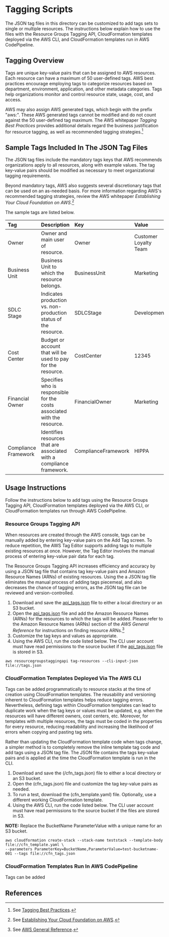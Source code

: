 # Tagging Scripts

The JSON tag files in this directory can be customized to add tags sets to single or multiple resources.  The instructions below explain how to use the files with the Resource Groups Tagging API, CloudFormation templates deployed via the AWS CLI, and CloudFormation templates run in AWS CodePipeline.

## Tagging Overview

Tags are unique key-value pairs that can be assigned to AWS resources.  Each resource can have a maximum of 50 user-defined tags.  AWS best practices encourage employing tags to categorize resources based on department, environment, application, and other metadata categories.  Tags help organizations  monitor and control resource state, usage, cost, and access. 

AWS may also assign AWS generated tags, which begin with the prefix "aws:".  These AWS generated tags cannot be modified and do not count against the 50 user-defined tag maximum.  The AWS whitepaper *Tagging Best Practices* provides additional details regard the business justification for resource tagging, as well as recommended tagging strategies.[^1]

## Sample Tags Included In The JSON Tag Files

The JSON tag files include the mandatory tags keys that AWS recommends organizations apply to all resources, along with example values.  The tag key-value pairs should be modified as necessary to meet organizational tagging requirements.

Beyond mandatory tags, AWS also suggests several discretionary tags that can be used on an as-needed basis.  For more information regarding AWS's recommended tagging strategies, review the AWS whitepaper *Establishing Your Cloud Foundation on AWS*.[^2]

The sample tags are listed below.

| Tag | Description | Key | Value |
|:-----------------|:------------|:--------|:--------|
| Owner | Owner and main user of resource. | Owner | Customer Loyalty Team |
| Business Unit | Business Unit to which the resource belongs. | BusinessUnit | Marketing |
| SDLC Stage | Indicates production vs. non-production status of the resource. | SDLCStage | Development |
| Cost Center | Budget or account that will be used to pay for the resource. | CostCenter | 12345 |
| Financial Owner | Specifies who is responsible for the costs associated with the resource. | FinancialOwner | Marketing |
| Compliance Framework | Identifies resources that are associated with a compliance framework. | ComplianceFramework | HIPPA |

## Usage Instructions

Follow the instructions below to add tags using the Resource Groups Tagging API, CloudFormation templates deployed via the AWS CLI, or CloudFormation templates run through AWS CodePipeline.

### Resource Groups Tagging API

When resources are created through the AWS console, tags can be manually added by entering key-value pairs on the Add Tag screen.  To reduce repetition, the AWS Tag Editor supports adding tags to multiple existing resources at once.  However, the Tag Editor involves the manual process of entering key-value pair data for each tag.

The Resource Groups Tagging API increases efficiency and accuracy by using a JSON tag file that contains tag key-value pairs and Amazon Resource Names (ARNs) of existing resources.  Using the a JSON tag file eliminates the manual process of adding tags piecemeal, and also decreases the chance of tagging errors, as the JSON tag file can be reviewed and version-controlled.

1. Download and save the [api_tags.json](./api_tags.json) file to either a local directory or an S3 bucket.
2. Open the [api_tags.json](./api_tags.json) file and add the Amazon Resource Names (ARNs) for the resources to which the tags will be added.  Please refer to the Amazon Resource Names (ARNs) section of the *AWS General Reference* for instructions on finding resource ARNs.[^3]
3. Customize the tag keys and values as appropriate. 
4. Using the AWS CLI, run the code listed below.  The CLI user account must have read permissions to the source bucket if the [api_tags.json](./api_tags.json) file is stored in S3.

```
aws resourcegroupstaggingapi tag-resources --cli-input-json file://tags.json
```

### CloudFormation Templates Deployed Via The AWS CLI

Tags can be added programmatically to resource stacks at the time of creation using CloudFormation templates.  The reusability and versioning inherent to CloudFormation templates helps reduce tagging errors.  Nevertheless, defining tags within CloudFormation templates can lead to duplicate work when the tag keys or values must be updated, e.g. when the resources will have different owners, cost centers, etc.  Moreover, for templates with multiple resources, the tags must be coded in the properties for every resource, reducing readability and increasing the likelihood of errors when copying and pasting tag sets.

Rather than updating the CloudFormation template code when tags change, a simpler method is to completely remove the inline template tag code and add tags using a JSON tag file.  The JSON file contains the tags key-value pairs and is applied at the time the CloudFormation template is run in the CLI.

1. Download and save the (/cfn_tags.json) file to either a local directory or an S3 bucket.
2. Open the (cfn_tags.json) file and customize the tag key-value pairs as needed. 
3. To run a test, download the (cfn_template.yaml) file.  Optionally, use a different working CloudFormation template.
4. Using the AWS CLI, run the code listed below.  The CLI user account must have read permissions to the source bucket if the files are stored in S3.

**NOTE:** Replace the BucketName ParameterValue with a unique name for an S3 bucket.

```
aws cloudformation create-stack --stack-name teststack --template-body file://cfn_template.yaml \
--parameters ParameterKey=BucketName,ParameterValue=test-bucketname-001 --tags file://cfn_tags.json
```

### CloudFormation Templates Run In AWS CodePipeline

Tags can be added 

## References
[^1]:See [Tagging Best Practices](https://docs.aws.amazon.com/whitepapers/latest/tagging-best-practices/tagging-best-practices.html).
[^2]:See [Establishing Your Cloud Foundation on AWS](https://docs.aws.amazon.com/whitepapers/latest/establishing-your-cloud-foundation-on-aws/welcome.html).
[^3]:See [AWS General Reference](https://docs.aws.amazon.com/general/latest/gr/aws-arns-and-namespaces.html).
